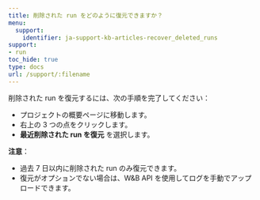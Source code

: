 ```yaml
---
title: 削除された run をどのように復元できますか？
menu:
  support:
    identifier: ja-support-kb-articles-recover_deleted_runs
support:
- run
toc_hide: true
type: docs
url: /support/:filename
---
```


削除された run を復元するには、次の手順を完了してください：

- プロジェクトの概要ページに移動します。
- 右上の 3 つの点をクリックします。
- **最近削除された run を復元** を選択します。

**注意**：
- 過去 7 日以内に削除された run のみ復元できます。
- 復元がオプションでない場合は、W&B API を使用してログを手動でアップロードできます。